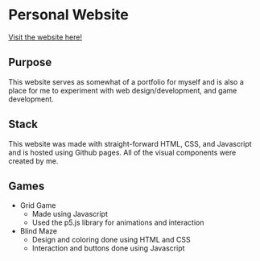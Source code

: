 # Personal Website
[Visit the website here!](http://terryclawong.com/)

## Purpose
This website serves as somewhat of a portfolio for myself and is also a place for me to experiment with web design/development, and game development.

## Stack
This website was made with straight-forward HTML, CSS, and Javascript and is hosted using Github pages. All of the visual components were created by me.

## Games
* Grid Game
  * Made using Javascript 
  * Used the p5.js library for animations and interaction
* Blind Maze
  * Design and coloring done using HTML and CSS
  * Interaction and buttons done using Javascript
 
